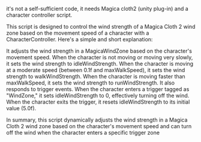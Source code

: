 it's not a self-sufficient code, it needs Magica cloth2 (unity plug-in) and a character controller script.

This script is designed to control the wind strength of a Magica Cloth 2 wind zone based on the movement speed of a character with a CharacterController. Here's a simple and short explanation:

It adjusts the wind strength in a MagicaWindZone based on the character's movement speed.
When the character is not moving or moving very slowly, it sets the wind strength to idleWindStrength.
When the character is moving at a moderate speed (between 0.1f and maxWalkSpeed), it sets the wind strength to walkWindStrength.
When the character is moving faster than maxWalkSpeed, it sets the wind strength to runWindStrength.
It also responds to trigger events. When the character enters a trigger tagged as "WindZone," it sets idleWindStrength to 0, effectively turning off the wind. When the character exits the trigger, it resets idleWindStrength to its initial value (5.0f).

In summary, this script dynamically adjusts the wind strength in a Magica Cloth 2 wind zone based on the character's movement speed and can turn off the wind when the character enters a specific trigger zone

